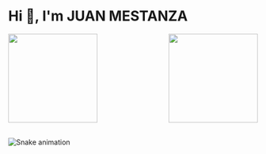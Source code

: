 <h1>Hi 👋, I'm JUAN MESTANZA</h1>
<div>
  <img height="180em" src="https://github-readme-stats.vercel.app/api?username=juan147123&hide=issues&show_icons=true&theme=tokyonight&include_all_commits=true&count_private=true"/>
<img align="right" height="180em" src="https://github-readme-stats.vercel.app/api/top-langs/?username=juan147123&layout=compact&langs_count=50&theme=tokyonight&count_private=true"/>

</div>
<br>

![Snake animation](https://github.com/LuigiGF/LuigiGF/blob/output/github-contribution-grid-snake.svg)
